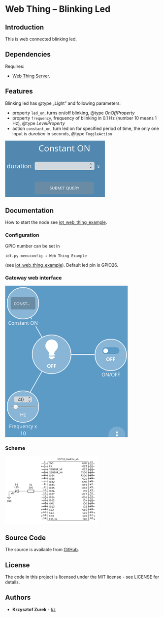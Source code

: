 # Web Thing – Blinking Led

## Introduction

This is web connected blinking led.

## Dependencies

Requires:

 * [Web Thing Server](https://github.com/KrzysztofZurek1973/web_thing_server).


## Features

Blinking led has @type „Light” and following parameters:

* property `led_on`, turns on/off blinking, @type *OnOffProperty*
* property `frequency`, frequency of blinking in 0.1 Hz (number 10 means 1 Hz), @type *LevelProperty*
* action `constant_on`, turn led on for specified period of time, the only one input is *duration* in seconds, @type `ToggleAction`

![action](led_3.png)

## Documentation

How to start the node see [iot_web_thing_example](https://github.com/KrzysztofZurek1973/iot_web_thing_example#power-up).

### Configuration

GPIO number can be set in 

`idf.py menuconfig → Web Thing Example`

(see [iot_web_thing_example](https://github.com/KrzysztofZurek1973/iot_web_thing_example)).
Default led pin is GPIO26.

### Gateway web interface

![action](led_2.png)

### Scheme

![action](led_1.png)

## Source Code

The source is available from [GitHub](https://github.com/KrzysztofZurek1973/iot_components.git).

## License

The code in this project is licensed under the MIT license - see LICENSE for details.

## Authors

* **Krzysztof Zurek** - [kz](https://github.com/KrzysztofZurek1973)

